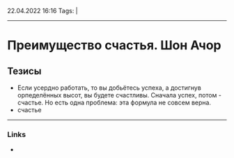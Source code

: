 22.04.2022  16:16
Tags:  |
____

# Преимущество счастья. Шон Ачор
## Тезисы
- Если усердно работать, то вы добьётесь успеха, а достигнув орпеделённых высот, вы будете счастливы. Сначала успех, потом - счастье. Но есть одна проблема: эта формула не совсем верна.
- счастье 


____ 
### Links
-